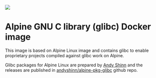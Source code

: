 [![](https://images.microbadger.com/badges/image/maocorte/alpine-glibc.svg)](http://microbadger.com/images/maocorte/alpine-glibc "Get your own image badge on microbadger.com")

Alpine GNU C library (glibc) Docker image
=========================================

This image is based on Alpine Linux image and contains glibc to enable proprietary projects compiled against glibc work on Alpine.

Glibc packages for Alpine Linux are prepared by [Andy Shinn](https://github.com/andyshinn) and the releases are published in [andyshinn/alpine-pkg-glibc](https://github.com/andyshinn/alpine-pkg-glibc) github repo.
